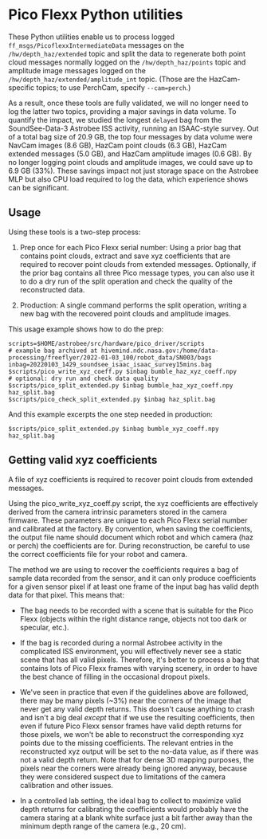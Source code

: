 # Pico Flexx Python utilities

These Python utilities enable us to process logged
`ff_msgs/PicoflexxIntermediateData` messages on the
`/hw/depth_haz/extended` topic and split the data to regenerate both
point cloud messages normally logged on the `/hw/depth_haz/points` topic
and amplitude image messages logged on the
`/hw/depth_haz/extended/amplitude_int` topic. (Those are the
HazCam-specific topics; to use  PerchCam, specify `--cam=perch`.)

As a result, once these tools are fully validated, we will no longer
need to log the latter two topics, providing a major savings in data
volume. To quantify the impact, we studied the longest `delayed` bag
from the SoundSee-Data-3 Astrobee ISS activity, running an ISAAC-style
survey. Out of a total bag size of 20.9 GB, the top four messages by
data volume were NavCam images (8.6 GB), HazCam point clouds (6.3 GB),
HazCam extended messages (5.0 GB), and HazCam amplitude images (0.6
GB). By no longer logging point clouds and amplitude images, we could
save up to 6.9 GB (33%). These savings impact not just storage space on
the Astrobee MLP but also CPU load required to log the data, which
experience shows can be significant.

## Usage

Using these tools is a two-step process:

1. Prep once for each Pico Flexx serial number: Using a prior bag that
   contains point clouds, extract and save xyz coefficients that are
   required to recover point clouds from extended messages. Optionally,
   if the prior bag contains all three Pico message types, you can also
   use it to do a dry run of the split operation and check the quality
   of the reconstructed data.

2. Production: A single command performs the split operation, writing a
   new bag with the recovered point clouds and amplitude images.

This usage example shows how to do the prep:

    scripts=$HOME/astrobee/src/hardware/pico_driver/scripts
    # example bag archived at hivemind.ndc.nasa.gov:/home/data-processing/freeflyer/2022-01-03_100/robot_data/SN003/bags
    inbag=20220103_1429_soundsee_isaac_isaac_survey15mins.bag
    $scripts/pico_write_xyz_coeff.py $inbag bumble_haz_xyz_coeff.npy
    # optional: dry run and check data quality
    $scripts/pico_split_extended.py $inbag bumble_haz_xyz_coeff.npy haz_split.bag
    $scripts/pico_check_split_extended.py $inbag haz_split.bag

And this example excerpts the one step needed in production:

    $scripts/pico_split_extended.py $inbag bumble_xyz_coeff.npy haz_split.bag

## Getting valid xyz coefficients

A file of xyz coefficients is required to recover point clouds from
extended messages.

Using the pico_write_xyz_coeff.py script, the xyz coefficients are
effectively derived from the camera intrinsic parameters stored in the
camera firmware. These parameters are unique to each Pico Flexx serial
number and calibrated at the factory. By convention, when saving the
coefficients, the output file name should document which robot and which
camera (haz or perch) the coefficients are for. During reconstruction,
be careful to use the correct coefficients file for your robot and
camera.

The method we are using to recover the coefficients requires a bag of
sample data recorded from the sensor, and it can only produce
coefficients for a given sensor pixel if at least one frame of the
input bag has valid depth data for that pixel. This means that:

- The bag needs to be recorded with a scene that is suitable for the
  Pico Flexx (objects within the right distance range, objects not too
  dark or specular, etc.).

- If the bag is recorded during a normal Astrobee activity in the
  complicated ISS environment, you will effectively never see a static
  scene that has all valid pixels. Therefore, it's better to process a
  bag that contains lots of Pico Flexx frames with varying scenery, in
  order to have the best chance of filling in the occasional dropout
  pixels.

- We've seen in practice that even if the guidelines above are followed,
  there may be many pixels (~3%) near the corners of the image that
  never get any valid depth returns. This doesn't cause anything to
  crash and isn't a big deal *except* that if we use the resulting
  coefficients, then even if future Pico Flexx sensor frames have valid
  depth returns for those pixels, we won't be able to reconstruct the
  corresponding xyz points due to the missing coefficients. The relevant
  entries in the reconstructed xyz output will be set to the no-data
  value, as if there was not a valid depth return. Note that for dense
  3D mapping purposes, the pixels near the corners were already being
  ignored anyway, because they were considered suspect due to
  limitations of the camera calibration and other issues.

- In a controlled lab setting, the ideal bag to collect to maximize
  valid depth returns for calibrating the coefficients would probably
  have the camera staring at a blank white surface just a bit farther
  away than the minimum depth range of the camera (e.g., 20 cm).
